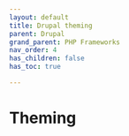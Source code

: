 ```yaml
---
layout: default
title: Drupal theming
parent: Drupal
grand_parent: PHP Frameworks
nav_order: 4
has_children: false
has_toc: true

---
```


# Theming
